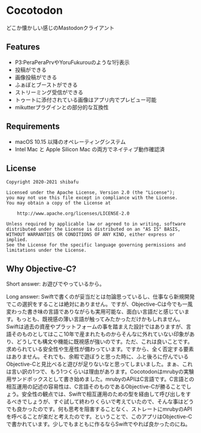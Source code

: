 Cocotodon
===

どこか懐かしい感じのMastodonクライアント

## Features

* P3:PeraPeraPrvやYoruFukurouのような1行表示
* 投稿ができる
* 画像投稿ができる
* ふぁぼとブーストができる
* ストリーミング受信ができる
* トゥートに添付されている画像はアプリ内でプレビュー可能
* mikutterプラグインとの部分的な互換性

## Requirements

* macOS 10.15 以降のオペレーティングシステム
* Intel Mac と Apple Silicon Mac の両方でネイティブ動作確認済

## License
```
Copyright 2020-2021 shibafu

Licensed under the Apache License, Version 2.0 (the "License");
you may not use this file except in compliance with the License.
You may obtain a copy of the License at

    http://www.apache.org/licenses/LICENSE-2.0

Unless required by applicable law or agreed to in writing, software
distributed under the License is distributed on an "AS IS" BASIS,
WITHOUT WARRANTIES OR CONDITIONS OF ANY KIND, either express or implied.
See the License for the specific language governing permissions and
limitations under the License.
```

## Why Objective-C?

Short answer: お遊びでやっているから。

Long answer: Swiftで書くのが妥当だとは勿論思っているし、仕事なら新規開発でこの選択をすることは絶対にありません。ですが、Objective-Cは今でも一風変わった書き味の言語でありながらも実用可能な、面白い言語だと感じています。もっとも、既視感の薄い言語が触ってみたかっただけかもしれません。Swiftは過去の資産やプラットフォームの事を踏まえた設計ではありますが、言語そのものとしてはここ10年で産まれたものからそんなに外れていない印象があり、どうしても構文や機能に既視感が強いのです。ただ、これは良いことです。求められている安全性や生産性が備わっています。ですから、全く否定する要素はありません。それでも、余暇で遊ぼうと思った時に、ふと後ろに佇んでいるObjective-Cと見比べると遊びが足りないなと思ってしまいました。まぁ、これは言い訳の1つで、もう1つくらいは理由があります。Cocotodonはmrubyの実験用サンドボックスとして書き始めました。mrubyのAPIはC言語です。C言語との相互運用の記述の容易性は、C言語そのものであるObjective-Cが勝ることでしょう。安全性の観点では、Swiftで相互運用のための型を経由して呼び出しをするべきでしょうが、すぐ試して終わりくらいで考えていたので、そんな事はどうでも良かったのです。何も思考を阻害することなく、ストレートにmrubyのAPIを呼べることが楽だと考えたのです。ということで、このアプリはObjective-Cで書かれています。少しでもまともに作るならSwiftでやれば良かったのにね。
